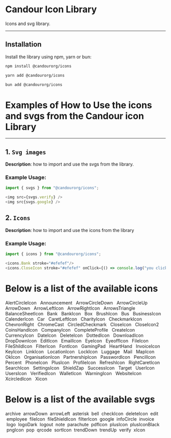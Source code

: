 # Candour Icon Library

Icons and svg library.

---

## Installation

Install the library using npm, yarn or bun:

```bash
npm install @candourorg/icons
```

```bash
yarn add @candourorg/icons
```

```bash
bun add @candourorg/icons
```

# Examples of How to Use the icons and svgs from the Candour icon Library

---

## 1. `Svg images`

**Description**: how to import and use the svgs from the library.

### Example Usage:

```typescript
import { svgs } from "@candourorg/icons";

<img src={svgs.verify} />
<img src{svgs.google} />
```

## 2. `Icons`

**Description**: how to import and use the icons from the library

### Example Usage:

```typescript
import { icons } from "@candourorg/icons";

<icons.Bank stroke="#efefef"/>
<icons.CloseIcon stroke="#efefef" onClick={() => console.log("you clicked the icon")} />
```

# Below is a list of the available icons

 AlertCircleIcon &nbsp; Announcement &nbsp; ArrowCircleDown &nbsp; ArrowCircleUp &nbsp; ArrowDown &nbsp; ArrowLeftIcon &nbsp; ArrowRightIcon &nbsp; ArrowsTriangle &nbsp; BalanceSheetIcon &nbsp; Bank &nbsp; BankIcon &nbsp; Box &nbsp; BrushIcon &nbsp; Bus &nbsp; BusinessIcon &nbsp; CalenderIcon &nbsp; Car &nbsp; CaretLeftIcon &nbsp; CharityIcon &nbsp; CheckmarkIcon &nbsp; ChevronRight &nbsp; ChromeCast &nbsp; CircledCheckmark &nbsp; CloseIcon &nbsp; CloseIcon2 &nbsp; CoinsHandIcon &nbsp; CompanyIcon &nbsp; CompleteProfile &nbsp; CreateIcon &nbsp; CurrencyIcon &nbsp; DateIcon &nbsp; DeleteIcon &nbsp; DottedIcon &nbsp; DownloadIcon &nbsp; DropDownIcon &nbsp; EditIcon &nbsp; EmailIcon &nbsp; EyeIcon &nbsp; EyeoffIcon &nbsp; FileIcon &nbsp; FileShildIcon &nbsp; FilterIcon &nbsp; FontIcon &nbsp; GamingPad &nbsp; HeartHand &nbsp; InvoiceIcon &nbsp; KeyIcon &nbsp; LinkIcon &nbsp; LocationIcon &nbsp; LockIcon &nbsp; Luggage &nbsp; Mail &nbsp; MapIcon &nbsp; OkIcon &nbsp; OrganisationIcon &nbsp; PartnershipIcon &nbsp; PasswordIcon &nbsp; PencilIcon &nbsp; Percent &nbsp; PhoneIcon &nbsp; PlusIcon &nbsp; ProfileIcon &nbsp; RefreshIcon &nbsp; RightCaretIcon &nbsp; SearchIcon &nbsp; SettingsIcon &nbsp; ShieldZap &nbsp; SuccessIcon &nbsp; Target &nbsp; UserIcon &nbsp; UsersIcon &nbsp; VerifiedIcon &nbsp; WalletIcon &nbsp; WarningIcon &nbsp; WebsiteIcon &nbsp; XcircledIcon &nbsp; Xicon


  # Below is a list of the available svgs

archive &nbsp;arrowDown &nbsp;arrowLeft &nbsp;asterisk &nbsp;bell &nbsp;checkIcon &nbsp;deleteIcon &nbsp;edit &nbsp;employee &nbsp;fileIcon &nbsp;fileShieldIcon &nbsp;filterIcon &nbsp;google &nbsp;infoCircle &nbsp;invoice &nbsp;logo &nbsp;logoDark &nbsp;logout &nbsp;note &nbsp;parachute &nbsp;pdfIcon &nbsp;plusIcon &nbsp;plusIconBlack &nbsp;pngIcon &nbsp;pop &nbsp;qrcode &nbsp;sortIcon &nbsp;trendDown &nbsp;trendUp &nbsp;verify &nbsp;xIcon
